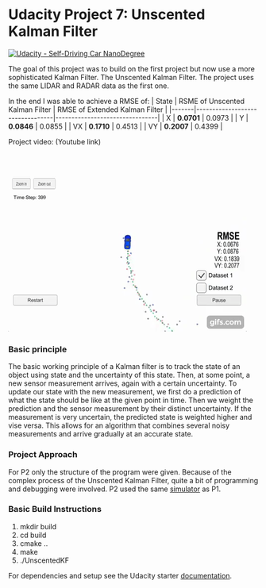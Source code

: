 # Udacity Project 7: Unscented Kalman Filter
[![Udacity - Self-Driving Car NanoDegree](https://s3.amazonaws.com/udacity-sdc/github/shield-carnd.svg)](http://www.udacity.com/drive)

The goal of this project was to build on the first project but now use a more sophisticated Kalman Filter. The Unscented Kalman Filter. The project uses the same LIDAR and RADAR data as the first one.

In the end I was able to achieve a RMSE of:
| State | RSME of Unscented Kalman Filter | RMSE of Extended Kalman Filter |
|-------|---------------------------------|--------------------------------|
| X     | __0.0701__                          | 0.0973                         |
| Y     | __0.0846__                          | 0.0855                         |
| VX    | __0.1710__                          | 0.4513                         |
| VY    | __0.2007__                          | 0.4399                         |

Project video: (Youtube link)

[![Project track](https://github.com/stefancyliax/CarND-Unscented-Kalman-Filter-Project/raw/master/output_images/project_video.gif)](https://youtu.be/eaKn6NKWmrA)

### Basic principle

The basic working principle of a Kalman filter is to track the state of an object using state and the uncertainty of this state. Then, at some point, a new sensor measurement arrives, again with a certain uncertainty.
To update our state with the new measurement, we first do a prediction of what the state should be like at the given point in time. Then we weight the prediction and the sensor measurement by their distinct uncertainty. If the measurement is very uncertain, the predicted state is weighted higher and vise versa.
This allows for an algorithm that combines several noisy measurements and arrive gradually at an accurate state.

### Project Approach

For P2 only the structure of the program were given. Because of the complex process of the Unscented Kalman Filter, quite a bit of programming and debugging were involved. P2 used the same [simulator](https://github.com/udacity/self-driving-car-sim/releases) as P1.


### Basic Build Instructions

1. mkdir build
2. cd build
3. cmake ..
4. make
5. ./UnscentedKF

For dependencies and setup see the Udacity starter [documentation](https://github.com/stefancyliax/CarND-Unscented-Kalman-Filter-Project/blob/master/Starter_code_README.md). 
